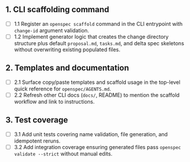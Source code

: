## 1. CLI scaffolding command
- [ ] 1.1 Register an `openspec scaffold` command in the CLI entrypoint with `change-id` argument validation.
- [ ] 1.2 Implement generator logic that creates the change directory structure plus default `proposal.md`, `tasks.md`, and delta spec skeletons without overwriting existing populated files.

## 2. Templates and documentation
- [ ] 2.1 Surface copy/paste templates and scaffold usage in the top-level quick reference for `openspec/AGENTS.md`.
- [ ] 2.2 Refresh other CLI docs (`docs/`, README) to mention the scaffold workflow and link to instructions.

## 3. Test coverage
- [ ] 3.1 Add unit tests covering name validation, file generation, and idempotent reruns.
- [ ] 3.2 Add integration coverage ensuring generated files pass `openspec validate --strict` without manual edits.
